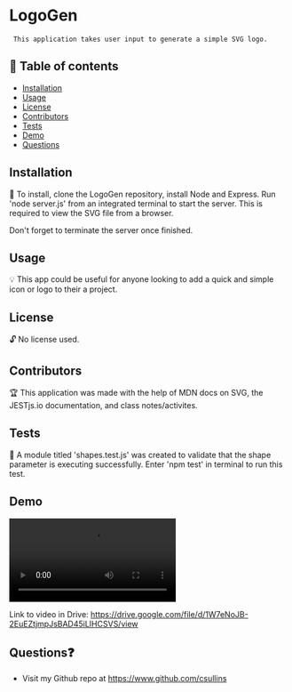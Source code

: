 # LogoGen
     This application takes user input to generate a simple SVG logo.
  
  ## 📘 Table of contents
  - [Installation](#installation)
  - [Usage](#usage)
  - [License](#license)
  - [Contributors](#contributors)
  - [Tests](#tests)
  - [Demo](#demo)
  - [Questions](#questions)

  ## Installation 
  
  🔧 To install, clone the LogoGen repository, install Node and Express. 
  Run 'node server.js' from an integrated terminal to start the server. This is required to view the SVG file from a browser.

  Don't forget to terminate the server once finished.
  
  ## Usage 

  💡 This app could be useful for anyone looking to add a quick and simple icon or logo to their a project.

  ## License
  
  🔓 No license used.

  ## Contributors
  
  🏆 This application was made with the help of MDN docs on SVG, the JESTjs.io documentation, and class notes/activites.
  
  ## Tests 

  🔬 A module titled 'shapes.test.js' was created to validate that the shape parameter is executing successfully. Enter 'npm test' in terminal to run this test.

  ## Demo
  ![demo](/Demo.webm)

   Link to video in Drive: https://drive.google.com/file/d/1W7eNoJB-2EuEZtjmpJsBAD45iLIHCSVS/view

  ## Questions❓

  * Visit my Github repo at https://www.github.com/csullins
  